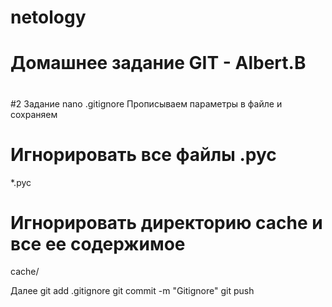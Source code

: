 # netology
# Домашнее задание GIT - Albert.B
#
#2 Задание
nano .gitignore
Прописываем параметры в файле и сохраняем
# Игнорировать все файлы .pyc
*.pyc
# Игнорировать директорию cache и все ее содержимое
cache/

Далее
git add .gitignore
git commit -m "Gitignore"
git push

